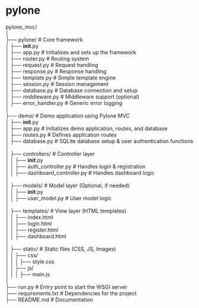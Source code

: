 # pylone

pylone_mvc/  
│  
├── pylone/                   # Core framework  
│   ├── __init__.py  
│   ├── app.py                # Initializes and sets up the framework  
│   ├── router.py             # Routing system  
│   ├── request.py            # Request handling  
│   ├── response.py           # Response handling  
│   ├── template.py           # Simple template engine  
│   ├── session.py            # Session management  
│   ├── database.py           # Database connection and setup  
│   ├── middleware.py         # Middleware support (optional)  
│   ├── error_handler.py      # Generic error logging  
│  
├── demo/                     # Demo application using Pylone MVC  
│   ├── __init__.py  
│   ├── app.py                # Initializes demo application, routes, and database  
│   ├── routes.py             # Defines application routes  
│   ├── database.py           # SQLite database setup & user authentication functions  
│  
│   ├── controllers/          # Controller layer  
│   │   ├── __init__.py  
│   │   ├── auth_controller.py  # Handles login & registration  
│   │   ├── dashboard_controller.py  # Handles dashboard logic  
│  
│   ├── models/               # Model layer (Optional, if needed)  
│   │   ├── __init__.py  
│   │   ├── user_model.py      # User model logic  
│  
│   ├── templates/            # View layer (HTML templates)  
│   │   ├── index.html  
│   │   ├── login.html  
│   │   ├── register.html  
│   │   ├── dashboard.html  
│  
│   ├── static/               # Static files (CSS, JS, Images)  
│   │   ├── css/  
│   │   │   ├── style.css  
│   │   ├── js/  
│   │   │   ├── main.js  
│  
├── run.py                    # Entry point to start the WSGI server  
├── requirements.txt           # Dependencies for the project  
├── README.md                  # Documentation  
